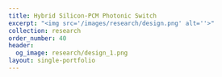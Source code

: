 ```yaml
---
title: Hybrid Silicon-PCM Photonic Switch
excerpt: "<img src='/images/research/design.png' alt=''>"
collection: research
order_number: 40
header:
  og_image: research/design_1.png
layout: single-portfolio
---
```


